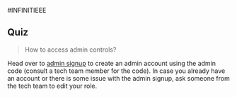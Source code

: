 #INFINITIEEE

## Quiz

> How to access admin controls?

Head over to [admin signup](https://hello.ieee-jaduniv.in/signup-admin) to create an admin account using the admin code (consult a tech team member for the code). In case you already have an account or there is some issue with the admin signup, ask someone from the tech team to edit your role.
